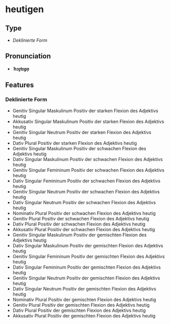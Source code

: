 # heutigen
## Type
- _Deklinierte Form_
## Pronunciation
- **_ˈhɔɪ̯tɪɡn̩_**
## Features
### Deklinierte Form
- Genitiv Singular Maskulinum Positiv der starken Flexion des Adjektivs heutig
- Akkusativ Singular Maskulinum Positiv der starken Flexion des Adjektivs heutig
- Genitiv Singular Neutrum Positiv der starken Flexion des Adjektivs heutig
- Dativ Plural Positiv der starken Flexion des Adjektivs heutig
- Genitiv Singular Maskulinum Positiv der schwachen Flexion des Adjektivs heutig
- Dativ Singular Maskulinum Positiv der schwachen Flexion des Adjektivs heutig
- Genitiv Singular Femininum Positiv der schwachen Flexion des Adjektivs heutig
- Dativ Singular Femininum Positiv der schwachen Flexion des Adjektivs heutig
- Genitiv Singular Neutrum Positiv der schwachen Flexion des Adjektivs heutig
- Dativ Singular Neutrum Positiv der schwachen Flexion des Adjektivs heutig
- Nominativ Plural Positiv der schwachen Flexion des Adjektivs heutig
- Genitiv Plural Positiv der schwachen Flexion des Adjektivs heutig
- Dativ Plural Positiv der schwachen Flexion des Adjektivs heutig
- Akkusativ Plural Positiv der schwachen Flexion des Adjektivs heutig
- Genitiv Singular Maskulinum Positiv der gemischten Flexion des Adjektivs heutig
- Dativ Singular Maskulinum Positiv der gemischten Flexion des Adjektivs heutig
- Genitiv Singular Femininum Positiv der gemischten Flexion des Adjektivs heutig
- Dativ Singular Femininum Positiv der gemischten Flexion des Adjektivs heutig
- Genitiv Singular Neutrum Positiv der gemischten Flexion des Adjektivs heutig
- Dativ Singular Neutrum Positiv der gemischten Flexion des Adjektivs heutig
- Nominativ Plural Positiv der gemischten Flexion des Adjektivs heutig
- Genitiv Plural Positiv der gemischten Flexion des Adjektivs heutig
- Dativ Plural Positiv der gemischten Flexion des Adjektivs heutig
- Akkusativ Plural Positiv der gemischten Flexion des Adjektivs heutig
